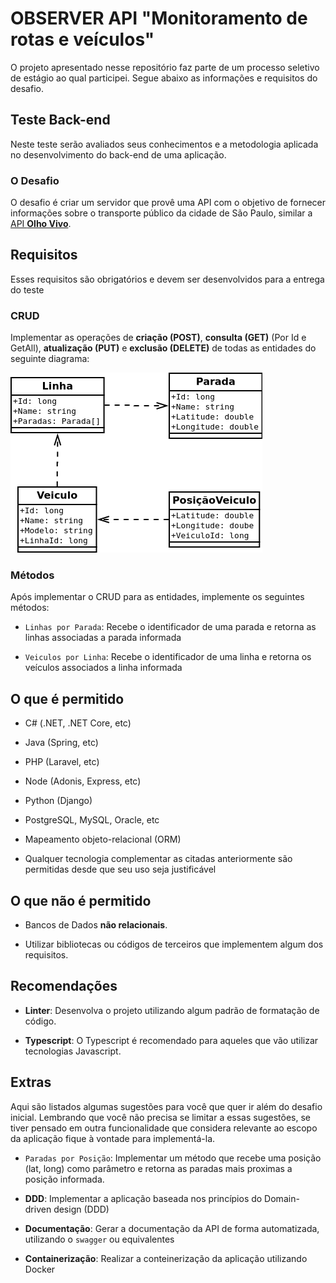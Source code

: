 # OBSERVER API "Monitoramento de rotas e veículos"

O projeto apresentado nesse repositório faz parte de um processo seletivo de estágio ao qual participei. Segue abaixo as informações e requisitos do desafio.

## Teste Back-end

Neste teste serão avaliados seus conhecimentos e a metodologia aplicada no desenvolvimento do back-end de uma aplicação.

### O Desafio

O desafio é criar um servidor que provê uma API com o objetivo de fornecer informações sobre o transporte público da cidade de São Paulo, similar a [API **Olho Vivo**](api.md).

## Requisitos

Esses requisitos são obrigatórios e devem ser desenvolvidos para a entrega do teste

### CRUD

Implementar as operações de **criação (POST)**, **consulta (GET)** (Por Id e GetAll), **atualização (PUT)** e **exclusão (DELETE)** de todas as entidades do seguinte diagrama:

<img src="./images/backend_diagrama.png">

### Métodos

Após implementar o CRUD para as entidades, implemente os seguintes métodos:

* `Linhas por Parada`: Recebe o identificador de uma parada e retorna as linhas associadas a parada informada

* `Veiculos por Linha`: Recebe o identificador de uma linha e retorna os veículos associados a linha informada

## O que é permitido

* C# (.NET, .NET Core, etc)

* Java (Spring, etc)

* PHP (Laravel, etc)

* Node (Adonis, Express, etc)

* Python (Django)

* PostgreSQL, MySQL, Oracle, etc

* Mapeamento objeto-relacional (ORM)

* Qualquer tecnologia complementar as citadas anteriormente são permitidas desde que seu uso seja justificável

## O que não é permitido

* Bancos de Dados **não relacionais**.

* Utilizar bibliotecas ou códigos de terceiros que implementem algum dos requisitos.

## Recomendações

* **Linter**: Desenvolva o projeto utilizando algum padrão de formatação de código.

* **Typescript**: O Typescript é recomendado para aqueles que vão utilizar tecnologias Javascript.

## Extras

Aqui são listados algumas sugestões para você que quer ir além do desafio inicial. Lembrando que você não precisa se limitar a essas sugestões, se tiver pensado em outra funcionalidade que considera relevante ao escopo da aplicação fique à vontade para implementá-la.

* `Paradas por Posição`: Implementar um método que recebe uma posição (lat, long) como parâmetro e retorna as paradas mais proximas a posição informada.

* **DDD**: Implementar a aplicação baseada nos princípios do Domain-driven design (DDD)

* **Documentação**: Gerar a documentação da API de forma automatizada, utilizando o `swagger` ou equivalentes

* **Containerização**: Realizar a conteinerização da aplicação utilizando Docker